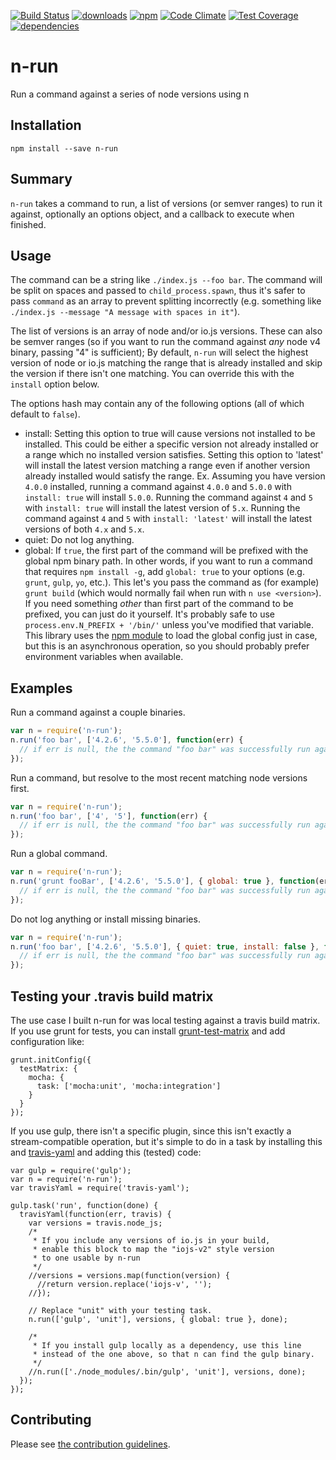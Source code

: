 [![Build Status](https://travis-ci.org/tandrewnichols/n-run.png)](https://travis-ci.org/tandrewnichols/n-run) [![downloads](http://img.shields.io/npm/dm/n-run.svg)](https://npmjs.org/package/n-run) [![npm](http://img.shields.io/npm/v/n-run.svg)](https://npmjs.org/package/n-run) [![Code Climate](https://codeclimate.com/github/tandrewnichols/n-run/badges/gpa.svg)](https://codeclimate.com/github/tandrewnichols/n-run) [![Test Coverage](https://codeclimate.com/github/tandrewnichols/n-run/badges/coverage.svg)](https://codeclimate.com/github/tandrewnichols/n-run) [![dependencies](https://david-dm.org/tandrewnichols/n-run.png)](https://david-dm.org/tandrewnichols/n-run)

# n-run

Run a command against a series of node versions using n

## Installation

`npm install --save n-run`

## Summary

`n-run` takes a command to run, a list of versions (or semver ranges) to run it against, optionally an options object, and a callback to execute when finished.

## Usage

The command can be a string like `./index.js --foo bar`. The command will be split on spaces and passed to `child_process.spawn`, thus it's safer to pass `command` as an array to prevent splitting incorrectly (e.g. something like `./index.js --message "A message with spaces in it"`).

The list of versions is an array of node and/or io.js versions. These can also be semver ranges (so if you want to run the command against _any_ node v4 binary, passing "4" is sufficient); By default, `n-run` will select the highest version of node or io.js matching the range that is already installed and skip the version if there isn't one matching. You can override this with the `install` option below.

The options hash may contain any of the following options (all of which default to `false`).

* install: Setting this option to true will cause versions not installed to be installed. This could be either a specific version not already installed or a range which no installed version satisfies. Setting this option to 'latest' will install the latest version matching a range even if another version already installed would satisfy the range. Ex. Assuming you have version `4.0.0` installed, running a command against `4.0.0` and `5.0.0` with `install: true` will install `5.0.0`. Running the command against `4` and `5` with `install: true` will install the latest version of `5.x`. Running the command against `4` and `5` with `install: 'latest'` will install the latest versions of both `4.x` and `5.x`.
* quiet: Do not log anything.
* global: If `true`, the first part of the command will be prefixed with the global npm binary path. In other words, if you want to run a command that requires `npm install -g`, add `global: true` to your options (e.g. `grunt`, `gulp`, `yo`, etc.). This let's you pass the command as (for example) `grunt build` (which would normally fail when run with `n use <version>`). If you need something _other_ than first part of the command to be prefixed, you can just do it yourself. It's probably safe to use `process.env.N_PREFIX + '/bin/'` unless you've modified that variable. This library uses the [npm module](https://www.npmjs.com/package/npm) to load the global config just in case, but this is an asynchronous operation, so you should probably prefer environment variables when available.

## Examples

Run a command against a couple binaries.

```js
var n = require('n-run');
n.run('foo bar', ['4.2.6', '5.5.0'], function(err) {
  // if err is null, the the command "foo bar" was successfully run against all node versions supplied
});
```

Run a command, but resolve to the most recent matching node versions first.

```js
var n = require('n-run');
n.run('foo bar', ['4', '5'], function(err) {
  // if err is null, the the command "foo bar" was successfully run against all node versions supplied
});
```

Run a global command.

```js
var n = require('n-run');
n.run('grunt fooBar', ['4.2.6', '5.5.0'], { global: true }, function(err) {
  // if err is null, the the command "foo bar" was successfully run against all node versions supplied
});
```

Do not log anything or install missing binaries.

```js
var n = require('n-run');
n.run('foo bar', ['4.2.6', '5.5.0'], { quiet: true, install: false }, function(err) {
  // if err is null, the the command "foo bar" was successfully run against all node versions supplied
});
```

## Testing your .travis build matrix

The use case I built n-run for was local testing against a travis build matrix. If you use grunt for tests, you can install [grunt-test-matrix](https://github.com/tandrewnichols/grunt-test-matrix) and add configuration like:

```
grunt.initConfig({
  testMatrix: {
    mocha: {
      task: ['mocha:unit', 'mocha:integration']
    }
  }
});
```

If you use gulp, there isn't a specific plugin, since this isn't exactly a stream-compatible operation, but it's simple to do in a task by installing this and [travis-yaml](https://github.com/tandrewnichols/travis-yaml) and adding this (tested) code:

```
var gulp = require('gulp');
var n = require('n-run');
var travisYaml = require('travis-yaml');

gulp.task('run', function(done) {
  travisYaml(function(err, travis) {
    var versions = travis.node_js;
    /*
     * If you include any versions of io.js in your build,
     * enable this block to map the "iojs-v2" style version
     * to one usable by n-run
     */
    //versions = versions.map(function(version) {
      //return version.replace('iojs-v', '');
    //});

    // Replace "unit" with your testing task.
    n.run(['gulp', 'unit'], versions, { global: true }, done);

    /*
     * If you install gulp locally as a dependency, use this line
     * instead of the one above, so that n can find the gulp binary.
     */
    //n.run(['./node_modules/.bin/gulp', 'unit'], versions, done);
  });
});
```

## Contributing

Please see [the contribution guidelines](CONTRIBUTING.md).
